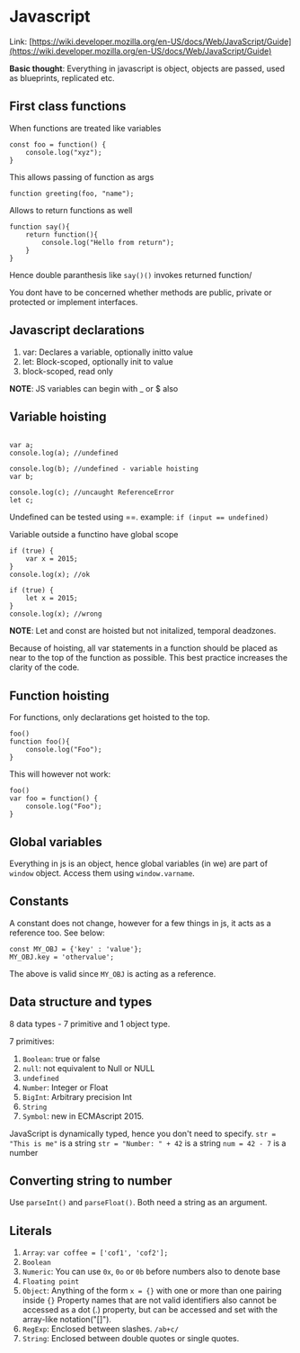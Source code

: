 # Javascript
Link: [https://wiki.developer.mozilla.org/en-US/docs/Web/JavaScript/Guide](https://wiki.developer.mozilla.org/en-US/docs/Web/JavaScript/Guide)

**Basic thought**: Everything in javascript is object, objects are passed, used as blueprints, replicated etc.

## First class functions
When functions are treated like variables
```
const foo = function() {
    console.log("xyz");
}
```
This allows passing of function as args
```
function greeting(foo, "name");
```
Allows to return functions as well
```
function say(){
    return function(){
        console.log("Hello from return");
    }
}
```
Hence double paranthesis like `say()()` invokes returned function/

You dont have to be concerned whether methods are public, private or protected or implement interfaces.

## Javascript declarations
1. var: Declares a variable, optionally initto value
2. let: Block-scoped, optionally init to value
3. block-scoped, read only

**NOTE**: JS variables can begin with _ or $ also

## Variable hoisting
```

var a;
console.log(a); //undefined

console.log(b); //undefined - variable hoisting
var b;

console.log(c); //uncaught ReferenceError
let c;

```

Undefined can be tested using ==.
example: `if (input == undefined)`

Variable outside a functino have global scope
```
if (true) {
    var x = 2015;
}
console.log(x); //ok
```

```
if (true) {
    let x = 2015;
}
console.log(x); //wrong
```

**NOTE**: Let and const are hoisted but not initalized, temporal deadzones.

Because of hoisting, all var statements in a function should be placed as near to the top of the function as possible. This best practice increases the clarity of the code.

## Function hoisting
For functions, only declarations get hoisted to the top.

```
foo()
function foo(){
    console.log("Foo");
}
```

This will however not work:
```
foo()
var foo = function() {
    console.log("Foo");
}
```

## Global variables
Everything in js is an object, hence global variables (in we) are part of `window` object. Access them using `window.varname`.

## Constants
A constant does not change, however for a few things in js, it acts as a reference too. See below:
```
const MY_OBJ = {'key' : 'value'};
MY_OBJ.key = 'othervalue';
```
The above is valid since `MY_OBJ` is acting as a reference.

## Data structure and types
8 data types - 7 primitive and 1 object type.

7 primitives:
1. `Boolean`: true or false
2. `null`: not equivalent to Null or NULL
3. `undefined`
4. `Number`: Integer or Float
5. `BigInt`: Arbitrary precision Int
6. `String`
7. `Symbol`: new in ECMAscript 2015.

JavaScript is dynamically typed, hence you don't need to specify.
`str = "This is me"` is a string
`str = "Number: " + 42` is a string
`num = 42 - 7` is a number

## Converting string to number
Use `parseInt()` and `parseFloat()`. Both need a string as an argument.

## Literals
1. `Array`: `var coffee = ['cof1', 'cof2'];`
2. `Boolean`
3. `Numeric`: You can use `0x`, `0o` or `0b` before numbers also to denote base
4. `Floating point`
5. `Object`: Anything of the form `x = {}` with one or more than one pairing inside `{}`
    Property names that are not valid identifiers also cannot be accessed as a dot (.) property, but can be accessed and set with the array-like notation("[]").
6. `RegExp`: Enclosed between slashes. `/ab+c/`
7. `String`: Enclosed between double quotes or single quotes.



